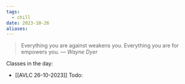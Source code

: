 ```yaml
---
tags:
  - chill
date: 2023-10-26
aliases:
---
```

> Everything you are against weakens you. Everything you are for empowers you.
> — <cite>Wayne Dyer</cite>

Classes in the day:
- [[AVLC 26-10-2023]]
Todo: